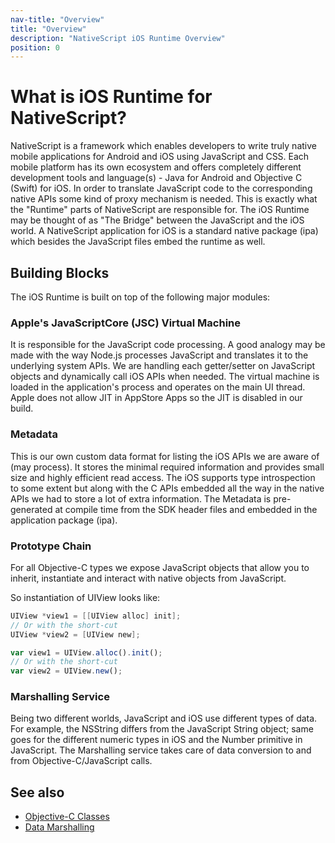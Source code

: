 ```yaml
---
nav-title: "Overview"
title: "Overview"
description: "NativeScript iOS Runtime Overview"
position: 0
---
```


# What is iOS Runtime for NativeScript?
NativeScript is a framework which enables developers to write truly native mobile applications for Android and iOS using JavaScript and CSS. Each mobile platform has its own ecosystem and offers completely different development tools and language(s) - Java for Android and Objective C (Swift) for iOS. In order to translate JavaScript code to the corresponding native APIs some kind of proxy mechanism is needed. This is exactly what the "Runtime" parts of NativeScript are responsible for. The iOS Runtime may be thought of as "The Bridge" between the JavaScript and the iOS world. A NativeScript application for iOS is a standard native package (ipa) which besides the JavaScript files embed the runtime as well.

## Building Blocks
The iOS Runtime is built on top of the following major modules:

### Apple's JavaScriptCore (JSC) Virtual Machine
It is responsible for the JavaScript code processing. A good analogy may be made with the way Node.js processes JavaScript and translates it to the underlying system APIs. We are handling each getter/setter on JavaScript objects and dynamically call iOS APIs when needed. The virtual machine is loaded in the application's process and operates on the main UI thread. Apple does not allow JIT in AppStore Apps so the JIT is disabled in our build.

### Metadata
This is our own custom data format for listing the iOS APIs we are aware of (may process). It stores the minimal required information and provides small size and highly efficient read access. The iOS supports type introspection to some extent but along with the C APIs embedded all the way in the native APIs we had to store a lot of extra information. The Metadata is pre-generated at compile time from the SDK header files and embedded in the application package (ipa).

### Prototype Chain
For all Objective-C types we expose JavaScript objects that allow you to inherit, instantiate and interact with native objects from JavaScript.

So instantiation of UIView looks like:

```objective-c
UIView *view1 = [[UIView alloc] init];
// Or with the short-cut
UIView *view2 = [UIView new];
```

```javascript
var view1 = UIView.alloc().init();
// Or with the short-cut
var view2 = UIView.new();
```

### Marshalling Service
Being two different worlds, JavaScript and iOS use different types of data. For example, the NSString differs from the JavaScript String object; same goes for the different numeric types in iOS and the Number primitive in JavaScript. The Marshalling service takes care of data conversion to and from Objective-C/JavaScript calls.

## See also
* [Objective-C Classes](./types/ObjC-Classes.md)
* [Data Marshalling](./marshalling.md)
